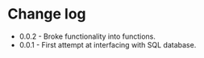 # Change log

- 0.0.2 - Broke functionality into functions.
- 0.0.1 - First attempt at interfacing with SQL database.